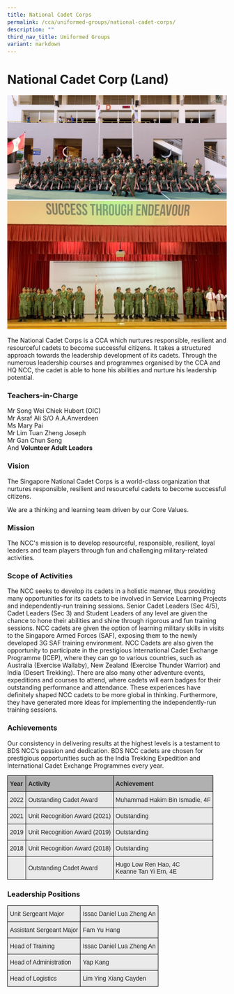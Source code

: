 ```yaml
---
title: National Cadet Corps
permalink: /cca/uniformed-groups/national-cadet-corps/
description: ""
third_nav_title: Uniformed Groups
variant: markdown
---
```

National Cadet Corp (Land)
==========================

![National Cadet Corp (Land)](/images/NCC-1.jpeg)
![](/images/NCC-2.jpeg)


The National Cadet Corps is a CCA which nurtures responsible, resilient and resourceful cadets to become successful citizens. It takes a structured approach towards the leadership development of its cadets. Through the numerous leadership courses and programmes organised by the CCA and HQ NCC, the cadet is able to hone his abilities and nurture his leadership potential.

  

### Teachers-in-Charge


Mr Song Wei Chiek Hubert (OIC)&nbsp;<br>
Mr Asraf Ali S/O A.A.Anverdeen <br>
Ms Mary Pai <br>
Mr Lim Tuan Zheng Joseph <br> 
Mr Gan Chun Seng<br>
And&nbsp;<b>Volunteer Adult Leaders</b>

  

### Vision  


The Singapore National Cadet Corps is a world-class organization that nurtures responsible, resilient and resourceful cadets to become successful citizens.

  
We are a thinking and learning team driven by our Core Values.

  
### Mission


The NCC's mission is to develop resourceful, responsible, resilient, loyal leaders and team players through fun and challenging military-related activities.

  

### Scope of Activities


The NCC seeks to develop its cadets in a holistic manner, thus providing many opportunities for its cadets to be involved in Service Learning Projects and independently-run training sessions. Senior Cadet Leaders (Sec 4/5), Cadet Leaders (Sec 3) and Student Leaders of any level are given the chance to hone their abilities and shine through rigorous and fun training sessions. NCC cadets are given the option of learning military skills in visits to the Singapore Armed Forces (SAF), exposing them to the newly developed 3G SAF training environment. NCC Cadets are also given the opportunity to participate in the prestigious International Cadet Exchange Programme (ICEP), where they can go to various countries, such as Australia (Exercise Wallaby), New Zealand (Exercise Thunder Warrior) and India (Desert Trekking). There are also many other adventure events, expeditions and courses to attend, where cadets will earn badges for their outstanding performance and attendance. These experiences have definitely shaped NCC cadets to be more global in thinking. Furthermore, they have generated more ideas for implementing the independently-run training sessions.

  

### Achievements


Our consistency in delivering results at the highest levels is a testament to BDS NCC’s passion and dedication. BDS NCC cadets are chosen for prestigious opportunities such as the India Trekking Expedition and International Cadet Exchange Programmes every year.

<style type="text/css">
.tg  {border-collapse:collapse;border-spacing:0;}
.tg td{border-color:black;border-style:solid;border-width:1px;font-family:Arial, sans-serif;font-size:14px;
  overflow:hidden;padding:10px 5px;word-break:normal;}
.tg th{border-color:black;border-style:solid;border-width:1px;font-family:Arial, sans-serif;font-size:14px;
  font-weight:normal;overflow:hidden;padding:10px 5px;word-break:normal;}
.tg .tg-y7qa{background-color:#EAEAEA;color:#222;text-align:left;vertical-align:top}
.tg .tg-xxiv{background-color:#B0B0B0;color:#222;font-weight:bold;text-align:left;vertical-align:middle}
.tg .tg-bvia{background-color:#EAEAEA;color:#222;text-align:left;vertical-align:middle}
</style>
<table class="tg">
<thead>
  <tr>
    <th class="tg-xxiv"><span style="color:#222;background-color:#B0B0B0">Year</span></th>
    <th class="tg-xxiv"><span style="color:#222;background-color:#B0B0B0">Activity</span></th>
    <th class="tg-xxiv"><span style="color:#222;background-color:#B0B0B0">Achievement</span></th>
  </tr>
</thead>
<tbody>
  <tr>
    <td class="tg-bvia"><span style="color:#222;background-color:#EAEAEA">2022</span></td>
    <td class="tg-bvia"><span style="color:#222;background-color:#EAEAEA">Outstanding Cadet Award </span></td>
    <td class="tg-bvia"><span style="color:#222;background-color:#EAEAEA">Muhammad Hakim Bin Ismadie, 4F </span></td>
  </tr>
  <tr>
    <td class="tg-bvia"><span style="color:#222;background-color:#EAEAEA">2021</span></td>
    <td class="tg-bvia"><span style="color:#222;background-color:#EAEAEA">Unit Recognition Award (2021) </span><br></td>
    <td class="tg-bvia"><span style="color:#222;background-color:#EAEAEA">Outstanding</span></td>
  </tr>
  <tr>
    <td class="tg-bvia"><span style="color:#222;background-color:#EAEAEA">2019</span></td>
    <td class="tg-bvia"><span style="color:#222;background-color:#EAEAEA">Unit Recognition Award (2019) </span></td>
    <td class="tg-bvia"><span style="color:#222;background-color:#EAEAEA">Outstanding</span><br></td>
  </tr>
  <tr>
    <td class="tg-bvia"><span style="color:#222;background-color:#EAEAEA">2018</span></td>
    <td class="tg-bvia"><span style="color:#222;background-color:#EAEAEA">Unit Recognition Award (2018) </span></td>
    <td class="tg-bvia"><span style="color:#222;background-color:#EAEAEA">Outstanding</span><br></td>
  </tr>
  <tr>
    <td class="tg-y7qa"></td>
    <td class="tg-bvia"><span style="color:#222;background-color:#EAEAEA">Outstanding Cadet Award</span></td>
    <td class="tg-bvia"><span style="color:#222;background-color:#EAEAEA">Hugo Low Ren Hao, 4C</span><br><span style="color:#222;background-color:#EAEAEA">Keanne Tan Yi Ern, 4E</span></td>
  </tr>
</tbody>
</table>



### Leadership Positions

<style type="text/css">
.tg  {border-collapse:collapse;border-spacing:0;}
.tg td{border-color:black;border-style:solid;border-width:1px;font-family:Arial, sans-serif;font-size:14px;
  overflow:hidden;padding:10px 5px;word-break:normal;}
.tg th{border-color:black;border-style:solid;border-width:1px;font-family:Arial, sans-serif;font-size:14px;
  font-weight:normal;overflow:hidden;padding:10px 5px;word-break:normal;}
.tg .tg-y7qa{background-color:#EAEAEA;color:#222;text-align:left;vertical-align:top}
</style>
<table class="tg">
<thead>
  <tr>
    <th class="tg-y7qa"><span style="color:#222">Unit Sergeant Major</span></th>
    <th class="tg-y7qa">Issac Daniel Lua Zheng An</th>
  </tr>
</thead>
<tbody>
  <tr>
    <td class="tg-y7qa"><span style="color:#222">Assistant Sergeant Major</span></td>
    <td class="tg-y7qa">Fam Yu Hang</td>
  </tr>
  <tr>
    <td class="tg-y7qa"><span style="color:#222">Head of Training</span></td>
    <td class="tg-y7qa"><span style="color:#222">Issac Daniel Lua Zheng An</span><br></td>
  </tr>
  <tr>
    <td class="tg-y7qa"><span style="color:#222">Head of Administration </span></td>
    <td class="tg-y7qa">Yap Kang</td>
  </tr>
  <tr>
    <td class="tg-y7qa"><span style="color:#222">Head of Logistics</span></td>
    <td class="tg-y7qa">Lim Ying Xiang Cayden</td>
  </tr>
</tbody>
</table>